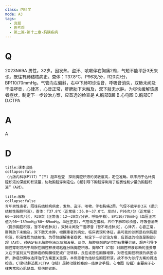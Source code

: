 ```yaml
---
class: 内科学
mode: A3
tags:
  - 真题
  - 医考帮
  - 第二篇-第十二章-胸膜疾病
---
```


# Q
2023N69A 男性，32岁。因发热、盗汗、咳嗽伴右胸痛2周，气短不能平卧3天来诊。既往有肺结核病史。查体：T37.8℃，P96次/分，R20次/分，BP110/70mmHg。气管向左偏斜，右中下肺叩诊浊音，呼吸音消失，双肺未闻及干湿啰音，心律齐，心音正常，肝脾肋下未触及，双下肢无水肿。为尽快缓解该患者症状，制定下一步诊治方案，应首选的检查是
A.胸部B超
B.心电图
C.胸部CT
D.CTPA

# A
A
# D
```ad-note
title:课本出处
collapse:false
（九版内科学P117）“（三）超声检查　探测胸腔积液的灵敏度高，定位准确。临床用于估计胸腔积液的深度和积液量，协助胸腔穿剌定位。B超引导下胸腔穿剌用于包裹性和少量的胸腔积液”（A对）。
```

```ad-summary
title:解析
collapse:false
青年男性患者，既往有结核病病史，发热、盗汗、咳嗽，伴右胸痛2周，气促不能平卧3天（提示结核性胸腔积液），查体：T37.8℃（正常值：36.0～37.0℃，发热），P96次/分（正常值：60～100次/分），R20次（正常值：12～20次/分钟，呼吸平稳），BP110/70mmHg（血压正常值为90～139mmHg/60～89mmHg，血压正常），气管向左偏斜，右中下肺叩诊浊音，呼吸音消失（提示胸腔积液，暂不考虑肺炎），双肺未闻及干湿啰音（暂不考虑肺炎），心律齐，心音正常，肝脾肋下未触及，双下肢无水肿，根据患者的病史、临床表现和体征，最可能的诊断是右侧胸腔积液，积液性质为结核性，为尽快缓解患者症状，制定下一步诊治方案，应首选的检查是胸部B超（A对），对确定有无胸腔积液以及积液量、部位、胸腔穿刺的定位均有重要价值，超声引导下胸腔穿刺可用于局限性胸腔积液或粘连分隔胸腔积液。胸部CT（C错）对胸腔积液诊断的重要意义在于鉴别支气管肺癌的胸膜侵犯或广泛转移，良性或恶性胸膜增厚，对恶性胸腔积液的病因诊断、肺癌分期与选择治疗方案至关重要，本例患者为结核性胸腔积液，故不作为诊疗方案的首选检查。CT肺动脉造影/CTPA（D错）是肺动脉栓塞的一线确诊手段。心电图（B错）主要用于心律失常和心肌缺血、损伤的诊断。
```

